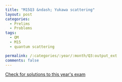 ```yaml
---
title: "M15Q3 &ndash; Yukawa scattering"
layout: post
categories:
  - Prelims
  - Problems
tags:
  - QM
  - M15
  - quantum scattering

permalink: /:categories/:year/:month/Q3:output_ext
comments: false
---
```

<object data="2015M3Q.pdf" type="application/pdf" width="100%" height="500"></object>
<div class="message"><a href='https://princetonprelim.com/prelim/35/'>Check for solutions to this year's exam</a></div>